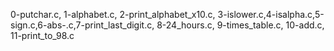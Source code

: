 0-putchar.c,  1-alphabet.c,  2-print_alphabet_x10.c,  3-islower.c,4-isalpha.c,5-sign.c,6-abs-.c,7-print_last_digit.c, 8-24_hours.c, 9-times_table.c, 10-add.c, 11-print_to_98.c
